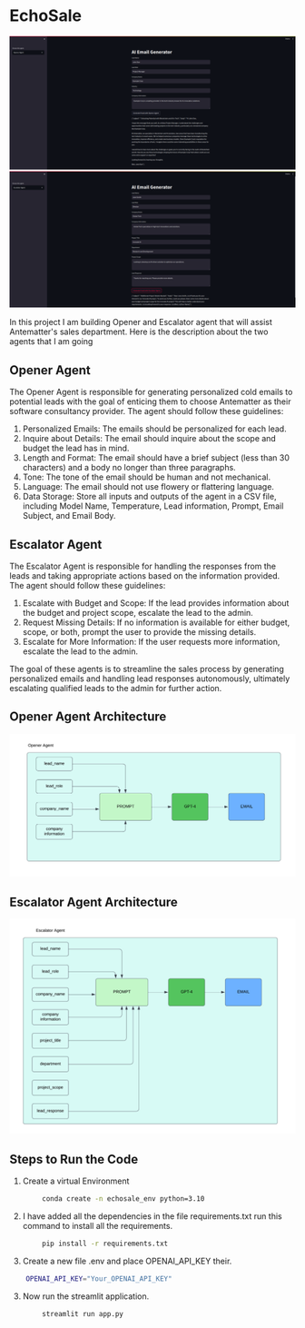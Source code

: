 # EchoSale

![opener_agent_ui](images/opener_agent_ui.png)
![escalator_agent_ui](images/escalator_agent_ui.png)

In this project I am building Opener and Escalator agent that will assist Antematter's sales department. Here is the description about the two agents that I am going 

## Opener Agent
The Opener Agent is responsible for generating personalized cold emails to potential leads with the goal of enticing them to choose Antematter as their software consultancy provider. The agent should follow these guidelines:

1. Personalized Emails: The emails should be personalized for each lead.
2. Inquire about Details: The email should inquire about the scope and budget the lead has in mind.
3. Length and Format: The email should have a brief subject (less than 30 characters) and a body no longer than three paragraphs.
4. Tone: The tone of the email should be human and not mechanical.
5. Language: The email should not use flowery or flattering language.
6. Data Storage: Store all inputs and outputs of the agent in a CSV file, including Model Name, Temperature, Lead information, Prompt, Email Subject, and Email Body.


## Escalator Agent
The Escalator Agent is responsible for handling the responses from the leads and taking appropriate actions based on the information provided. The agent should follow these guidelines:

1. Escalate with Budget and Scope: If the lead provides information about the budget and project scope, escalate the lead to the admin.
2. Request Missing Details: If no information is available for either budget, scope, or both, prompt the user to provide the missing details.
3. Escalate for More Information: If the user requests more information, escalate the lead to the admin.

The goal of these agents is to streamline the sales process by generating personalized emails and handling lead responses autonomously, ultimately escalating qualified leads to the admin for further action.

## Opener Agent Architecture

![opener_agent_architecture](diagrams/architecture_diagram_openeragent.png)

## Escalator Agent Architecture
![escalator_agent_architecture](diagrams/architecture_digram_escalatoragent.png)


## Steps to Run the Code
1. Create a virtual Environment

```bash
        conda create -n echosale_env python=3.10
```

2. I have added all the dependencies in the file requirements.txt run this command to install all the requirements.

```bash
        pip install -r requirements.txt
```

3. Create a new file .env and place OPENAI_API_KEY their.

```bash
    OPENAI_API_KEY="Your_OPENAI_API_KEY"
```

3. Now run the streamlit application.

```bash
        streamlit run app.py
```